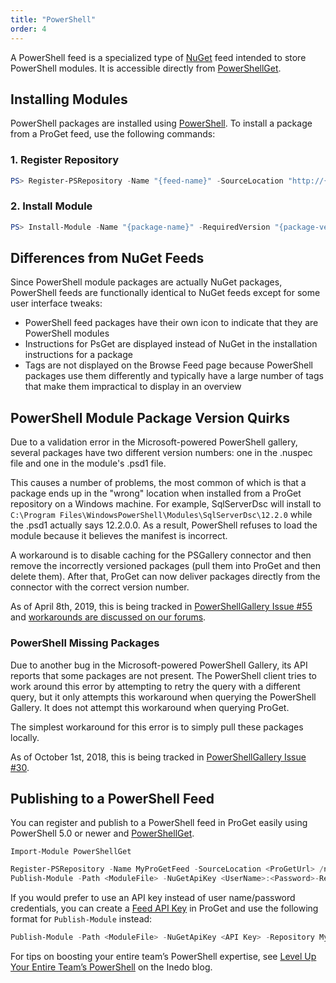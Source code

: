 ```yaml
---
title: "PowerShell"
order: 4
---
```


A PowerShell feed is a specialized type of [NuGet](/docs/proget/feeds/nuget) feed intended to store PowerShell modules. It is accessible directly from [PowerShellGet](https://docs.microsoft.com/en-us/powershell/module/powershellget).

## Installing Modules 

PowerShell packages are installed using [PowerShell](https://docs.microsoft.com/en-us/powershell/module/PowerShellGet/Install-Module). To install a package from a ProGet feed, use the following commands:

### 1. Register Repository

```powershell
PS> Register-PSRepository -Name "{feed-name}" -SourceLocation "http://{proget-server}/nuget/{feed-name}/"
```

### 2. Install Module

```powershell
PS> Install-Module -Name "{package-name}" -RequiredVersion "{package-version}" -Repository "{feed-name}"
```

## Differences from NuGet Feeds 

Since PowerShell module packages are actually NuGet packages, PowerShell feeds are functionally identical to NuGet feeds except for some user interface tweaks:

- PowerShell feed packages have their own icon to indicate that they are PowerShell modules
- Instructions for PsGet are displayed instead of NuGet in the installation instructions for a package
- Tags are not displayed on the Browse Feed page because PowerShell packages use them differently and typically have a large number of tags that make them impractical to display in an overview

## PowerShell Module Package Version Quirks 

Due to a validation error in the Microsoft-powered PowerShell gallery, several packages have two different version numbers: one in the .nuspec file and one in the module's .psd1 file.

This causes a number of problems, the most common of which is that a package ends up in the "wrong" location when installed from a ProGet repository on a Windows machine. For example, SqlServerDsc will install to `C:\Program Files\WindowsPowerShell\Modules\SqlServerDsc\12.2.0` while the .psd1 actually says 12.2.0.0. As a result, PowerShell refuses to load the module because it believes the manifest is incorrect.

A workaround is to disable caching for the PSGallery connector and then remove the incorrectly versioned packages (pull them into ProGet and then delete them). After that, ProGet can now deliver packages directly from the connector with the correct version number.

As of April 8th, 2019, this is being tracked in [PowerShellGallery Issue #55](https://github.com/PowerShell/PowerShellGallery/issues/55) and [workarounds are discussed on our forums](https://forums.inedo.com/topic/2643/proget-keeps-mangling-nuget-package-version-numbers).

### PowerShell Missing Packages 

Due to another bug in the Microsoft-powered PowerShell Gallery, its API reports that some packages are not present. The PowerShell client tries to work around this error by attempting to retry the query with a different query, but it only attempts this workaround when querying the PowerShell Gallery. It does not attempt this workaround when querying ProGet.

The simplest workaround for this error is to simply pull these packages locally.

As of October 1st, 2018, this is being tracked in [PowerShellGallery Issue #30](https://github.com/PowerShell/PowerShellGallery/issues/30).

## Publishing to a PowerShell Feed 

You can register and publish to a PowerShell feed in ProGet easily using PowerShell 5.0 or newer and [PowerShellGet](https://docs.microsoft.com/en-us/powershell/module/powershellget).

`Import-Module PowerShellGet`

```powershell
Register-PSRepository -Name MyProGetFeed -SourceLocation <ProGetUrl> /nuget/<FeedName>/ -PublishLocation <ProGetUrl>/nuget/<FeedName>/
Publish-Module -Path <ModuleFile> -NuGetApiKey <UserName>:<Password>-Repository MyProGetFeed
```
If you would prefer to use an API key instead of user name/password credentials, you can create a [Feed API Key](/docs/proget/api/apikeys) in ProGet and use the following format for `Publish-Module` instead:

```powershell
Publish-Module -Path <ModuleFile> -NuGetApiKey <API Key> -Repository MyProGetFeed
```

For tips on boosting your entire team’s PowerShell expertise, see [Level Up Your Entire Team’s PowerShell](https://blog.inedo.com/powershell/level-up/) on the Inedo blog.